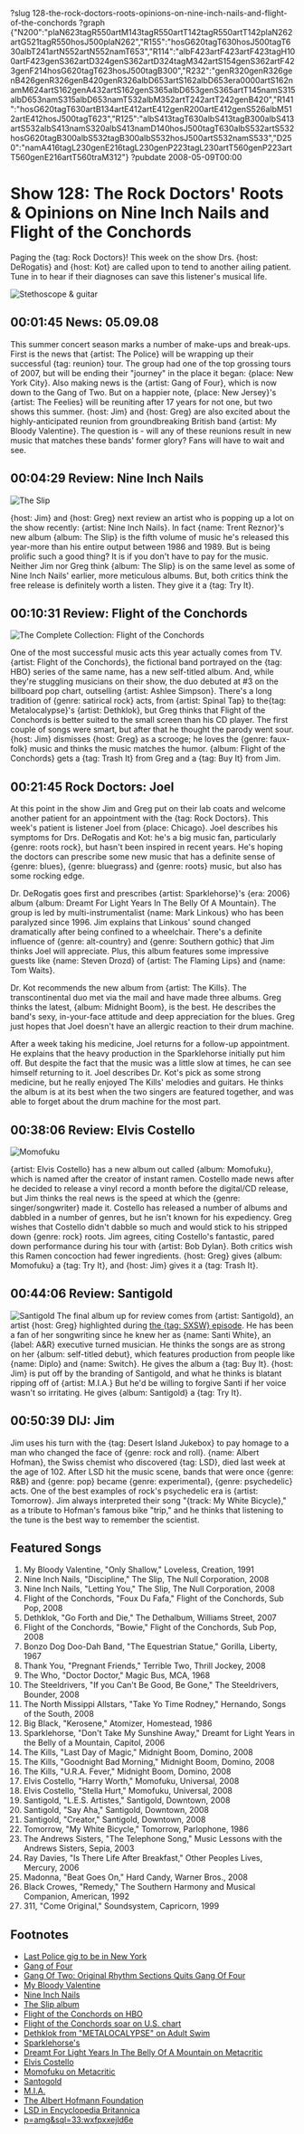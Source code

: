 ?slug 128-the-rock-doctors-roots-opinions-on-nine-inch-nails-and-flight-of-the-conchords
?graph {"N200":"plaN623tagR550artM143tagR550artT142tagR550artT142plaN262artG521tagR550hosJ500plaN262","R155":"hosG620tagT630hosJ500tagT630albT241artN552artN552namT653","R114":"albF423artF423artF423tagH100artF423genS362artD324genS362artD324tagM342artS154genS362artF423genF214hosG620tagT623hosJ500tagB300","R232":"genR320genR326genB426genR326genB420genR326albD653artS162albD653era0000artS162namM624artS162genA432artS162genS365albD653genS365artT145namS315albD653namS315albD653namT532albM352artT242artT242genB420","R141":"hosG620tagT630artB134artE412artE412genR200artE412genS526albM512artE412hosJ500tagT623","R125":"albS413tagT630albS413tagB300albS413artS532albS413namS320albS413namD140hosJ500tagT630albS532artS532hosG620tagB300albS532tagB300albS532hosJ500artS532namS533","D250":"namA416tagL230genE216tagL230genP223tagL230artT560genP223artT560genE216artT560traM312"}
?pubdate 2008-05-09T00:00

# Show 128: The Rock Doctors' Roots & Opinions on Nine Inch Nails and Flight of the Conchords
Paging the {tag: Rock Doctors}! This week on the show Drs. {host: DeRogatis} and {host: Kot} are called upon to tend to another ailing patient. Tune in to hear if their diagnoses can save this listener's musical life.

![Stethoscope & guitar](http://static.soundopinions.org/images/rockdocs/stethoscopeguitar.jpg)

## 00:01:45 News: 05.09.08
This summer concert season marks a number of make-ups and break-ups. First is the news that {artist: The Police} will be wrapping up their successful {tag: reunion} tour. The group had one of the top grossing tours of 2007, but will be ending their "journey" in the place it began: {place: New York City}. Also making news is the {artist: Gang of Four}, which is now down to the Gang of Two. But on a happier note, {place: New Jersey}'s {artist: The Feelies} will be reuniting after 17 years for not one, but two shows this summer. {host: Jim} and {host: Greg} are also excited about the highly-anticipated reunion from groundbreaking British band {artist: My Bloody Valentine}. The question is - will any of these reunions result in new music that matches these bands' former glory? Fans will have to wait and see.

## 00:04:29 Review: Nine Inch Nails
![The Slip](http://is2.mzstatic.com/image/thumb/Music/v4/88/30/1b/88301b2e-d2d1-3a6c-f159-373f6ae534ca/source/600x600bb.jpg "107917/285284658")

{host: Jim} and {host: Greg} next review an artist who is popping up a lot on the show recently: {artist: Nine Inch Nails}. In fact {name: Trent Reznor}'s new album {album: The Slip} is the fifth volume of music he's released this year-more than his entire output between 1986 and 1989. But is being prolific such a good thing? It is if you don't have to pay for the music. Neither Jim nor Greg think {album: The Slip} is on the same level as some of Nine Inch Nails' earlier, more meticulous albums. But, both critics think the free release is definitely worth a listen. They give it a {tag: Try It}.

## 00:10:31 Review: Flight of the Conchords
![The Complete Collection: Flight of the Conchords](http://is5.mzstatic.com/image/thumb/Music/v4/8f/b2/e8/8fb2e88e-fc3d-9b1e-703a-868dfddc78e6/source/600x600bb.jpg "260747279/671899387")

One of the most successful music acts this year actually comes from TV. {artist: Flight of the Conchords}, the fictional band portrayed on the {tag: HBO} series of the same name, has a new self-titled album. And, while they're stuggling musicians on their show, the duo debuted at #3 on the billboard pop chart, outselling {artist: Ashlee Simpson}. There's a long tradition of {genre: satirical rock} acts, from {artist: Spinal Tap} to the{tag:  Metalocalypse}'s {artist: Dethklok}, but Greg thinks that Flight of the Conchords is better suited to the small screen than his CD player. The first couple of songs were smart, but after that he thought the parody went sour. {host: Jim} dismisses {host: Greg} as a scrooge; he loves the {genre: faux-folk} music and thinks the music matches the humor. {album: Flight of the Conchords} gets a {tag: Trash It} from Greg and a {tag: Buy It} from Jim.

## 00:21:45 Rock Doctors: Joel
At this point in the show Jim and Greg put on their lab coats and welcome another patient for an appointment with the {tag: Rock Doctors}. This week's patient is listener Joel from {place: Chicago}. Joel describes his symptoms for Drs. DeRogatis and Kot: he's a big music fan, particularly {genre: roots rock}, but hasn't been inspired in recent years. He's hoping the doctors can prescribe some new music that has a definite sense of {genre: blues}, {genre: bluegrass} and {genre: roots} music, but also has some rocking edge.

Dr. DeRogatis goes first and prescribes {artist: Sparklehorse}'s {era: 2006} album {album: Dreamt For Light Years In The Belly Of A Mountain}. The group is led by multi-instrumentalist {name: Mark Linkous} who has been paralyzed since 1996. Jim explains that Linkous' sound changed dramatically after being confined to a wheelchair. There's a definite influence of {genre: alt-country} and {genre: Southern gothic} that Jim thinks Joel will appreciate. Plus, this album features some impressive guests like {name: Steven Drozd} of {artist: The Flaming Lips} and {name: Tom Waits}.

Dr. Kot recommends the new album from {artist: The Kills}. The transcontinental duo met via the mail and have made three albums. Greg thinks the latest, {album: Midnight Boom}, is the best. He describes the band's sexy, in-your-face attitude and deep appreciation for the blues. Greg just hopes that Joel doesn't have an allergic reaction to their drum machine.

After a week taking his medicine, Joel returns for a follow-up appointment. He explains that the heavy production in the Sparklehorse initially put him off. But despite the fact that the music was a little slow at times, he can see himself returning to it. Joel describes Dr. Kot's pick as some strong medicine, but he really enjoyed The Kills' melodies and guitars. He thinks the album is at its best when the two singers are featured together, and was able to forget about the drum machine for the most part.

## 00:38:06 Review: Elvis Costello
![Momofuku](http://is1.mzstatic.com/image/thumb/Music5/v4/d5/fd/8c/d5fd8cec-29e5-7b72-563f-a7a69bea6afa/dj.fevajbza.jpg/600x600bb-85.jpg "497911/279367718")

{artist: Elvis Costello} has a new album out called {album: Momofuku}, which is named after the creator of instant ramen. Costello made news after he decided to release a vinyl record a month before the digital/CD release, but Jim thinks the real news is the speed at which the {genre: singer/songwriter} made it. Costello has released a number of albums and dabbled in a number of genres, but he isn't known for his expediency. Greg wishes that Costello didn't dabble so much and would stick to his stripped down {genre: rock} roots. Jim agrees, citing Costello's fantastic, pared down performance during his tour with {artist: Bob Dylan}. Both critics wish this Ramen concoction had fewer ingredients. {host: Greg} gives {album: Momofuku} a {tag: Try It}, and {host: Jim} gives it a {tag: Trash It}.

## 00:44:06 Review: Santigold
![Santigold](http://a1.mzstatic.com/us/r30/Features/85/30/25/dj.lfccekgv.600x600-75.jpg "271500846/278671865")
The final album up for review comes from {artist: Santigold}, an artist {host: Greg} highlighted during [the {tag: SXSW} episode](/show/121/). He has been a fan of her songwriting since he knew her as {name: Santi White}, an {label: A&R} executive turned musician. He thinks the songs are as strong on her {album: self-titled debut}, which features production from people like {name: Diplo} and {name: Switch}. He gives the album a {tag: Buy It}. {host: Jim} is put off by the branding of Santigold, and what he thinks is blatant ripping off of {artist: M.I.A.} But he'd be willing to forgive Santi if her voice wasn't so irritating. He gives {album: Santigold} a {tag: Try It}.

## 00:50:39 DIJ: Jim
Jim uses his turn with the {tag: Desert Island Jukebox} to pay homage to a man who changed the face of {genre: rock and roll}. {name: Albert Hofman}, the Swiss chemist who discovered {tag: LSD}, died last week at the age of 102. After LSD hit the music scene, bands that were once {genre: R&B} and {genre: pop} became {genre: experimental}, {genre: psychedelic} acts. One of the best examples of rock's psychedelic era is {artist: Tomorrow}. Jim always interpreted their song "{track: My White Bicycle}," as a tribute to Hofman's famous bike "trip," and he thinks that listening to the tune is the best way to remember the scientist. 

## Featured Songs
1. My Bloody Valentine, "Only Shallow," Loveless, Creation, 1991
2. Nine Inch Nails, "Discipline," The Slip, The Null Corporation,  2008
3. Nine Inch Nails, "Letting You," The Slip, The Null Corporation, 2008
4. Flight of the Conchords, "Foux Du Fafa," Flight of the Conchords, Sub Pop, 2008
5. Dethklok, "Go Forth and Die," The Dethalbum, Williams Street, 2007
6. Flight of the Conchords, "Bowie," Flight of the Conchords, Sub Pop, 2008
7. Bonzo Dog Doo-Dah Band, "The Equestrian Statue," Gorilla, Liberty, 1967
8. Thank You, "Pregnant Friends," Terrible Two, Thrill Jockey, 2008
9. The Who, "Doctor Doctor," Magic Bus, MCA, 1968
10. The Steeldrivers, "If you Can't Be Good, Be Gone," The Steeldrivers, Bounder, 2008
11. The North Missippi Allstars, "Take Yo Time Rodney," Hernando, Songs of the South, 2008
12. Big Black, "Kerosene," Atomizer, Homestead, 1986
13. Sparklehorse, "Don't Take My Sunshine Away," Dreamt for Light Years in the Belly of a Mountain, Capitol, 2006
14. The Kills, "Last Day of Magic," Midnight Boom, Domino, 2008
15. The Kills, "Goodnight Bad Morning," Midnight Boom, Domino, 2008
16. The Kills, "U.R.A. Fever," Midnight Boom, Domino, 2008
17. Elvis Costello, "Harry Worth," Momofuku, Universal, 2008
18. Elvis Costello, "Stella Hurt," Momofuku, Universal, 2008
19. Santigold, "L.E.S. Artistes," Santigold, Downtown, 2008
20. Santigold, "Say Aha," Santigold, Downtown, 2008
21. Santigold, "Creator," Santigold, Downtown, 2008
22. Tomorrow, "My White Bicycle," Tomorrow, Parlophone, 1986
23. The Andrews Sisters, "The Telephone Song," Music Lessons with the Andrews Sisters, Sepia, 2003
24. Ray Davies, "Is There Life After Breakfast," Other Peoples Lives, Mercury, 2006
25. Madonna, "Beat Goes On," Hard Candy, Warner Bros., 2008
26. Black Crowes, "Remedy," The Southern Harmony and Musical Companion, American, 1992
27. 311, "Come Original," Soundsystem, Capricorn, 1999

## Footnotes
- [Last Police gig to be in New York](http://news.bbc.co.uk/2/hi/entertainment/7387234.stm)
- [Gang of Four](http://www.allmusic.com/cg/amg.dll?p=amg&sql=11:0ifexqe5ldke)
- [Gang Of Two: Original Rhythm Sections Quits Gang Of Four](http://stereogum.com/archives/gang-of-two-original-rhythm-sections-quits-gang-of_009620.html)
- [My Bloody Valentine](http://www.mybloodyvalentine.org/)
- [Nine Inch Nails](http://www.nin.com/)
- [The Slip album](http://theslip.nin.com/)
- [Flight of the Conchords on HBO](http://www.reuters.com/article/2008/04/30/us-comedy-idUSN3052116520080430)
- [Flight of the Conchords soar on U.S. chart](http://www.reuters.com/article/musicNews/idUSN3052116520080430)
- [Dethklok from "METALOCALYPSE" on Adult Swim](http://www.adultswim.com/shows/metal/)
- [Sparklehorse's](http://www.sparklehorse.com/)
- [Dreamt For Light Years In The Belly Of A Mountain on Metacritic](http://www.metacritic.com/music/artists/sparklehorse/dreamtforlightyearsinthebellyofamountain)
- [Elvis Costello](http://www.elviscostello.com/)
- [Momofuku on Metacritic](http://www.metacritic.com/music/artists/costelloelvisandtheimpostors/momofuku?q=momofuku)
- [Santogold](http://www.myspace.com/santogold)
- [M.I.A.](http://www.miauk.com/)
- [The Albert Hofmann Foundation](http://www.hofmann.org/)
- [LSD in Encyclopedia Britannica](http://www.britannica.com/eb/article-9049184/LSD)
- [p=amg&sql=33:wxfpxxejld6e]()
